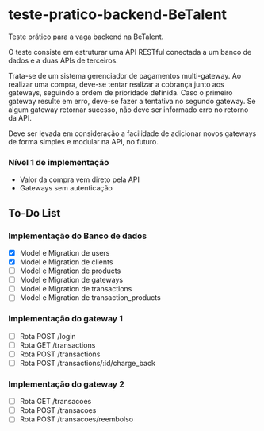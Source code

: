 # teste-pratico-backend-BeTalent
Teste prático para a vaga backend na BeTalent.

O teste consiste em estruturar uma API RESTful conectada a um banco de dados e a duas APIs de terceiros.

Trata-se de um sistema gerenciador de pagamentos multi-gateway. Ao realizar uma compra, deve-se tentar realizar a cobrança junto aos gateways, seguindo a ordem de prioridade definida. Caso o primeiro gateway resulte em erro, deve-se fazer a tentativa no segundo gateway. Se algum gateway retornar sucesso, não deve ser informado erro no retorno da API.

Deve ser levada em consideração a facilidade de adicionar novos gateways de forma simples e modular na API, no futuro.

### Nível 1 de implementação
- Valor da compra vem direto pela API
- Gateways sem autenticação

## To-Do List

### Implementação do Banco de dados
- [x] Model e Migration de users
- [x] Model e Migration de clients
- [ ] Model e Migration de products
- [ ] Model e Migration de gateways
- [ ] Model e Migration de transactions
- [ ] Model e Migration de transaction_products

### Implementação do gateway 1
- [ ]  Rota POST /login
- [ ]  Rota GET /transactions
- [ ]  Rota POST /transactions
- [ ]  Rota POST /transactions/:id/charge_back

### Implementação do gateway 2
- [ ]  Rota GET /transacoes
- [ ]  Rota POST /transacoes
- [ ]  Rota POST /transacoes/reembolso

